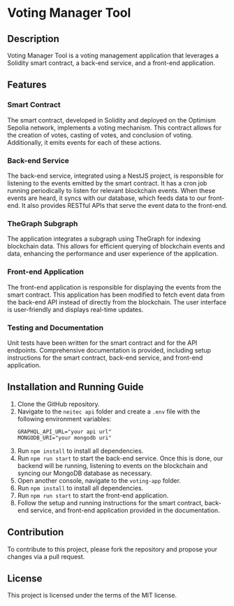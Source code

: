 # Voting Manager Tool

## Description
Voting Manager Tool is a voting management application that leverages a Solidity smart contract, a back-end service, and a front-end application.

## Features

### Smart Contract
The smart contract, developed in Solidity and deployed on the Optimism Sepolia network, implements a voting mechanism. This contract allows for the creation of votes, casting of votes, and conclusion of voting. Additionally, it emits events for each of these actions.

### Back-end Service
The back-end service, integrated using a NestJS project, is responsible for listening to the events emitted by the smart contract. It has a cron job running periodically to listen for relevant blockchain events. When these events are heard, it syncs with our database, which feeds data to our front-end. It also provides RESTful APIs that serve the event data to the front-end.

### TheGraph Subgraph
The application integrates a subgraph using TheGraph for indexing blockchain data. This allows for efficient querying of blockchain events and data, enhancing the performance and user experience of the application.

### Front-end Application
The front-end application is responsible for displaying the events from the smart contract. This application has been modified to fetch event data from the back-end API instead of directly from the blockchain. The user interface is user-friendly and displays real-time updates.

### Testing and Documentation
Unit tests have been written for the smart contract and for the API endpoints. Comprehensive documentation is provided, including setup instructions for the smart contract, back-end service, and front-end application.

## Installation and Running Guide
1. Clone the GitHub repository.
2. Navigate to the `neitec api` folder and create a `.env` file with the following environment variables:
    ```
    GRAPHQL_API_URL="your api url"
    MONGODB_URI="your mongodb uri"
    ```
3. Run `npm install` to install all dependencies.
4. Run `npm run start` to start the back-end service. Once this is done, our backend will be running, listening to events on the blockchain and syncing our MongoDB database as necessary.
5. Open another console, navigate to the `voting-app` folder.
6. Run `npm install` to install all dependencies.
7. Run `npm run start` to start the front-end application.
8. Follow the setup and running instructions for the smart contract, back-end service, and front-end application provided in the documentation.

## Contribution
To contribute to this project, please fork the repository and propose your changes via a pull request.

## License
This project is licensed under the terms of the MIT license.